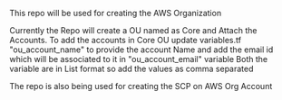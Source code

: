This repo will be used for creating the AWS Organization

Currently the Repo will create a OU named as Core and Attach the Accounts. To add the accounts in Core OU update variables.tf "ou_account_name" to provide the account Name and add the email id which will be associated to it in "ou_account_email" variable
Both the variable are in List format so add the values as comma separated

The repo is also being used for creating the SCP on AWS Org Account